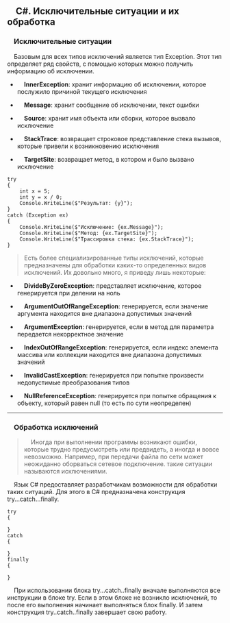 ## &nbsp;&nbsp;&nbsp;&nbsp;С#. Исключительные ситуации и их обработка
### &nbsp;&nbsp;&nbsp;&nbsp;Исключительные ситуации

&nbsp;&nbsp;&nbsp;&nbsp;Базовым для всех типов исключений является тип Exception. Этот тип определяет ряд свойств, с помощью которых можно получить информацию об исключении.

+ &nbsp;&nbsp;&nbsp;&nbsp;**InnerException**: хранит информацию об исключении, которое послужило причиной текущего исключения

+ &nbsp;&nbsp;&nbsp;&nbsp;**Message**: хранит сообщение об исключении, текст ошибки

+ &nbsp;&nbsp;&nbsp;&nbsp;**Source**: хранит имя объекта или сборки, которое вызвало исключение

+ &nbsp;&nbsp;&nbsp;&nbsp;**StackTrace**: возвращает строковое представление стека вызывов, которые привели к возникновению исключения

+ &nbsp;&nbsp;&nbsp;&nbsp;**TargetSite**: возвращает метод, в котором и было вызвано исключение

```
try
{
    int x = 5;
    int y = x / 0;
    Console.WriteLine($"Результат: {y}");
}
catch (Exception ex)
{
    Console.WriteLine($"Исключение: {ex.Message}");
    Console.WriteLine($"Метод: {ex.TargetSite}");
    Console.WriteLine($"Трассировка стека: {ex.StackTrace}");
}
```

>Есть более специализированные типы исключений, которые предназначены для обработки каких-то определенных видов исключений. Их довольно много, я приведу лишь некоторые:

+ &nbsp;&nbsp;&nbsp;&nbsp;**DivideByZeroException**: представляет исключение, которое генерируется при делении на ноль

+ &nbsp;&nbsp;&nbsp;&nbsp;**ArgumentOutOfRangeException**: генерируется, если значение аргумента находится вне диапазона допустимых значений

+ &nbsp;&nbsp;&nbsp;&nbsp;**ArgumentException**: генерируется, если в метод для параметра передается некорректное значение

+ &nbsp;&nbsp;&nbsp;&nbsp;**IndexOutOfRangeException**: генерируется, если индекс элемента массива или коллекции находится вне диапазона допустимых значений

+ &nbsp;&nbsp;&nbsp;&nbsp;**InvalidCastException**: генерируется при попытке произвести недопустимые преобразования типов

+ &nbsp;&nbsp;&nbsp;&nbsp;**NullReferenceException**: генерируется при попытке обращения к объекту, который равен null (то есть по сути неопределен)

---

### &nbsp;&nbsp;&nbsp;&nbsp;Обработка исключений
>&nbsp;&nbsp;&nbsp;&nbsp;Иногда при выполнении программы возникают ошибки, которые трудно предусмотреть или предвидеть, а иногда и вовсе невозможно. Например, при передачи файла по сети может неожиданно оборваться сетевое подключение. такие ситуации называются исключениями.  

&nbsp;&nbsp;&nbsp;&nbsp;Язык C# предоставляет разработчикам возможности для обработки таких ситуаций. Для этого в C# предназначена конструкция try...catch...finally.
```
try
{
     
}
catch
{
     
}
finally
{
     
}
```
&nbsp;&nbsp;&nbsp;&nbsp;При использовании блока try...catch..finally вначале выполняются все инструкции в блоке try. Если в этом блоке не возникло исключений, то после его выполнения начинает выполняться блок finally. И затем конструкция try..catch..finally завершает свою работу.  